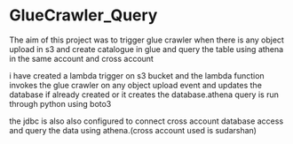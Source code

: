 # GlueCrawler_Query


The aim of this project was to trigger glue crawler when there is any object upload in s3 and create catalogue in glue and query the table using athena in the same account and cross account 

i have created a lambda trigger on s3 bucket and the lambda function invokes the glue crawler on any object upload event and updates the database if already created or it creates the database.athena query is run through python using boto3 

the jdbc is also also configured to connect cross account database access and query the data using athena.(cross account used is sudarshan)

